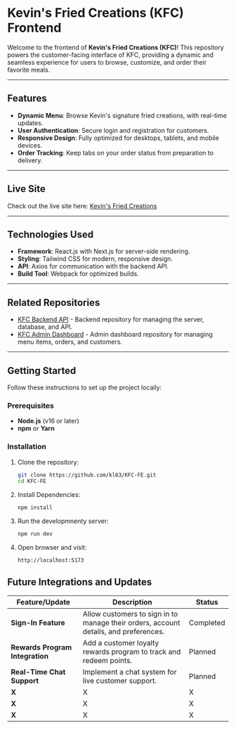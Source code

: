 # Kevin's Fried Creations (KFC) Frontend

Welcome to the frontend of **Kevin's Fried Creations (KFC)**! This repository powers the customer-facing interface of KFC, providing a dynamic and seamless experience for users to browse, customize, and order their favorite meals.

---

## Features

- **Dynamic Menu**: Browse Kevin's signature fried creations, with real-time updates.
- **User Authentication**: Secure login and registration for customers.
- **Responsive Design**: Fully optimized for desktops, tablets, and mobile devices.
- **Order Tracking**: Keep tabs on your order status from preparation to delivery.

---
## Live Site

Check out the live site here: [Kevin's Fried Creations](https://kfc-fe.vercel.app)

---
## Technologies Used

- **Framework**: React.js with Next.js for server-side rendering.
- **Styling**: Tailwind CSS for modern, responsive design.
- **API**: Axios for communication with the backend API.
- **Build Tool**: Webpack for optimized builds.

---

## Related Repositories

- [KFC Backend API](https://github.com/kl63/KFC-BE) - Backend repository for managing the server, database, and API.
- [KFC Admin Dashboard](https://github.com/kl63/KFC-AD) - Admin dashboard repository for managing menu items, orders, and customers.


---

## Getting Started

Follow these instructions to set up the project locally:

### Prerequisites
- **Node.js** (v16 or later)
- **npm** or **Yarn**


### Installation

1. Clone the repository:
   ```bash
   git clone https://github.com/kl63/KFC-FE.git
   cd KFC-FE
2. Install Dependencies:
   ```bash
   npm install
3. Run the developmnenty server:
   ```bash
   npm run dev
4. Open browser and visit:
   ```bash
   http://localhost:5173

## Future Integrations and Updates

| Feature/Update                 | Description                                                                 | Status      |
|--------------------------------|-----------------------------------------------------------------------------|-------------|
| **Sign-In Feature**            | Allow customers to sign in to manage their orders, account details, and preferences. |Completed|
| **Rewards Program Integration**| Add a customer loyalty rewards program to track and redeem points.          |Planned|
| **Real-Time Chat Support**     | Implement a chat system for live customer support.                         |Planned|
| **X**     | X                         |X|
| **X**     | X                         |X|
| **X**     | X                         |X|

